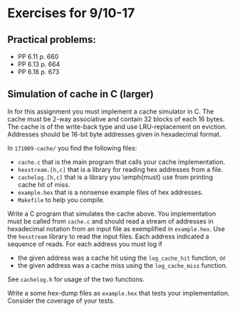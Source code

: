 # Exercises for 9/10-17

## Practical problems:
* PP 6.11 p. 660
* PP 6.13 p. 664
* PP 6.18 p. 673

## Simulation of cache in C (larger)
In for this assignment you must implement a cache simulator in C. 
The cache must be 2-way associative and contain 32 blocks of each 16 bytes. The cache is of the write-back type and use LRU-replacement on eviction.
Addresses should be 16-bit byte addresses given in hexadecimal format.

In `171009-cache/` you find the following files:
 * `cache.c` that is the main program that calls your cache implementation.
 * `hexstream.[h,c]` that is a library for reading hex addresses from a file.
 * `cachelog.[h,c]` that is a library you \emph{must} use from printing cache hit of miss.
 * `example.hex` that is a nonsense example files of hex addresses.
 * `Makefile` to help you compile.

Write a C program that simulates the cache above. You implementation must be called from `cache.c` and should read
a stream of addresses in hexadecimal notation from an input file as exemplified in `example.hex`. Use the `hexstream`
library to read the input files. Each address indicated a sequence of reads. For each address you must log if

 * the given address was a cache hit using the `log_cache_hit` function, or
 * the given address was a cache miss using the `log_cache_miss` function.

See `cachelog.h` for usage of the two functions.

Write a some hex-dump files as `example.hex` that tests your implementation. Consider the coverage of your tests.
